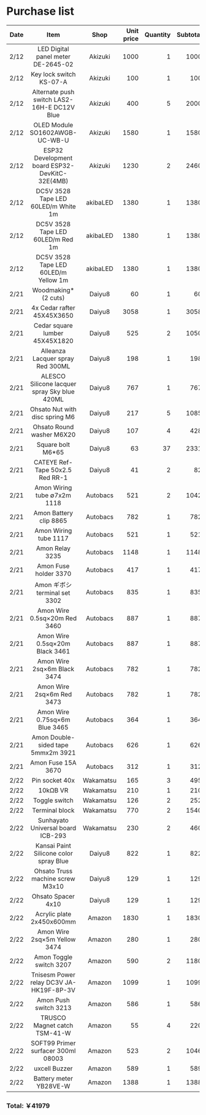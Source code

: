 # Purchase list

|Date|Item|Shop|Unit price|Quantity|Subtotal|
|:-:|:-:|:-:|--:|--:|--:|
|2/12|LED Digital panel meter DE-2645-02|Akizuki|1000|1|1000|
|2/12|Key lock switch KS-07-A|Akizuki|100|1|100|
|2/12|Alternate push switch LAS2-16H-E DC12V Blue|Akizuki|400|5|2000|
|2/12|OLED Module SO1602AWGB-UC-WB-U|Akizuki|1580|1|1580|
|2/12|ESP32 Development board ESP32-DevKitC-32E(4MB)|Akizuki|1230|2|2460|
|2/12|DC5V 3528 Tape LED 60LED/m White 1m|akibaLED|1380|1|1380|
|2/12|DC5V 3528 Tape LED 60LED/m Red 1m|akibaLED|1380|1|1380|
|2/12|DC5V 3528 Tape LED 60LED/m Yellow 1m|akibaLED|1380|1|1380|
|2/21|Woodmaking* (2 cuts)|Daiyu8|60|1|60|
|2/21|4x Cedar rafter 45X45X3650|Daiyu8|3058|1|3058|
|2/21|Cedar square lumber 45X45X1820|Daiyu8|525|2|1050|
|2/21|Alleanza Lacquer spray Red 300ML|Daiyu8|198|1|198|
|2/21|ALESCO Silicone lacquer spray Sky blue 420ML|Daiyu8|767|1|767|
|2/21|Ohsato Nut with disc spring M6|Daiyu8|217|5|1085|
|2/21|Ohsato Round washer M6X20|Daiyu8|107|4|428|
|2/21|Square bolt M6*65|Daiyu8|63|37|2331|
|2/21|CATEYE Ref-Tape 50x2.5 Red RR-1|Daiyu8|41|2|82|
|2/21|Amon Wiring tube ∅7x2m 1118|Autobacs|521|2|1042|
|2/21|Amon Battery clip 8865|Autobacs|782|1|782|
|2/21|Amon Wiring tube 1117|Autobacs|521|1|521|
|2/21|Amon Relay 3235|Autobacs|1148|1|1148|
|2/21|Amon Fuse holder 3370|Autobacs|417|1|417|
|2/21|Amon ギボシ terminal set 3302|Autobacs|835|1|835|
|2/21|Amon Wire 0.5sq×20m Red 3460|Autobacs|887|1|887|
|2/21|Amon Wire 0.5sq×20m Black 3461|Autobacs|887|1|887|
|2/21|Amon Wire 2sq×6m Black 3474|Autobacs|782|1|782|
|2/21|Amon Wire 2sq×6m Red 3473|Autobacs|782|1|782|
|2/21|Amon Wire 0.75sq×6m Blue 3465|Autobacs|364|1|364|
|2/21|Amon Double-sided tape 5mmx2m 3921|Autobacs|626|1|626|
|2/21|Amon Fuse 15A 3670|Autobacs|312|1|312|
|2/22|Pin socket 40x|Wakamatsu|165|3|495|
|2/22|10kΩB VR|Wakamatsu|210|1|210|
|2/22|Toggle switch|Wakamatsu|126|2|252|
|2/22|Terminal block|Wakamatsu|770|2|1540|
|2/22|Sunhayato Universal board ICB-293|Wakamatsu|230|2|460|
|2/22|Kansai Paint Silicone color spray Blue|Daiyu8|822|1|822|
|2/22|Ohsato Truss machine screw M3x10|Daiyu8|129|1|129|
|2/22|Ohsato Spacer 4x10|Daiyu8|129|1|129|
|2/22|Acrylic plate 2x450x600mm|Amazon|1830|1|1830|
|2/22|Amon Wire 2sq×5m Yellow 3474|Amazon|280|1|280|
|2/22|Amon Toggle switch 3207|Amazon|590|2|1180|
|2/22|Tnisesm Power relay DC3V JA-HK19F-8P-3V|Amazon|1099|1|1099|
|2/22|Amon Push switch 3213|Amazon|586|1|586|
|2/22|TRUSCO Magnet catch TSM-41-W|Amazon|55|4|220|
|2/22|SOFT99 Primer surfacer 300ml 08003|Amazon|523|2|1046|
|2/22|uxcell Buzzer|Amazon|589|1|589|
|2/22|Battery meter YB28VE-W|Amazon|1388|1|1388|

### Total: ￥41979
